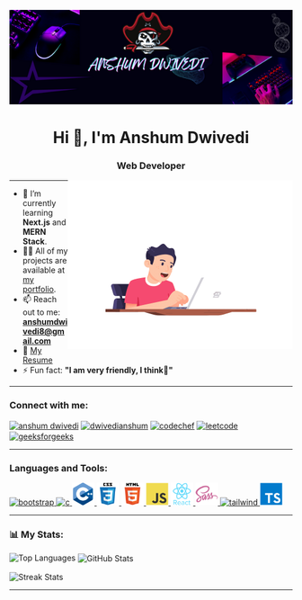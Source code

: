 ![Logo](https://github.com/anshum12345/anshum12345/blob/main/Anshum%20Dwivedi...png)

<h1 align="center">Hi 👋, I'm Anshum Dwivedi</h1>
<h3 align="center">Web Developer</h3>
<img align="right" alt="coding" width="400" src="https://github.com/anshum12345/anshum12345/blob/main/output-onlinegiftools.gif">

---

- 🌱 I’m currently learning **Next.js** and **MERN Stack**.
- 👨‍💻 All of my projects are available at [my portfolio](https://anshumdwivedi.vercel.app/).
- 📫 Reach out to me: **[anshumdwivedi8@gmail.com](mailto:anshumdwivedi8@gmail.com)**
- 📄 [My Resume](https://drive.google.com/file/d/1R8fnx6v9XrLdD9imZOGr-s_tXNlSD1tI/view?usp=drivesdk)
- ⚡ Fun fact: **"I am very friendly, I think🤝"**

---

<h3 align="left">Connect with me:</h3>
<p align="left">
  <a href="https://linkedin.com/in/anshum-dwivedi" target="blank"><img align="center" src="https://raw.githubusercontent.com/rahuldkjain/github-profile-readme-generator/master/src/images/icons/Social/linked-in-alt.svg" alt="anshum dwivedi" height="30" width="40" /></a>
  <a href="https://instagram.com/dwivedianshum" target="blank"><img align="center" src="https://raw.githubusercontent.com/rahuldkjain/github-profile-readme-generator/master/src/images/icons/Social/instagram.svg" alt="dwivedianshum" height="30" width="40" /></a>
  <a href="https://www.codechef.com/users/debugx_0811" target="blank"><img align="center" src="https://avatars.githubusercontent.com/u/11960354?v=4" alt="codechef" height="30" width="40" /></a>
  <a href="https://www.leetcode.com/xavier_2212" target="blank"><img align="center" src="https://raw.githubusercontent.com/rahuldkjain/github-profile-readme-generator/master/src/images/icons/Social/leet-code.svg" alt="leetcode" height="30" width="40" /></a>
  <a href="https://auth.geeksforgeeks.org/user/debugg08" target="blank"><img align="center" src="https://raw.githubusercontent.com/rahuldkjain/github-profile-readme-generator/master/src/images/icons/Social/geeks-for-geeks.svg" alt="geeksforgeeks" height="30" width="40" /></a>
</p>

---

<h3 align="left">Languages and Tools:</h3>
<p align="left">
  <a href="https://getbootstrap.com" target="_blank" rel="noreferrer"> <img src="https://www.svgrepo.com/show/353498/bootstrap.svg" alt="bootstrap" width="40" height="40"/> </a>
  <a href="https://www.cprogramming.com/" target="_blank" rel="noreferrer"> <img src="https://www.svgrepo.com/show/374171/vscode.svg" alt="c" width="40" height="40"/> </a>
  <a href="https://www.w3schools.com/cpp/" target="_blank" rel="noreferrer"> <img src="https://raw.githubusercontent.com/devicons/devicon/master/icons/cplusplus/cplusplus-original.svg" alt="cplusplus" width="40" height="40"/> </a>
  <a href="https://www.w3schools.com/css/" target="_blank" rel="noreferrer"> <img src="https://raw.githubusercontent.com/devicons/devicon/master/icons/css3/css3-original-wordmark.svg" alt="css3" width="40" height="40"/> </a>
  <a href="https://www.w3.org/html/" target="_blank" rel="noreferrer"> <img src="https://raw.githubusercontent.com/devicons/devicon/master/icons/html5/html5-original-wordmark.svg" alt="html5" width="40" height="40"/> </a>
  <a href="https://developer.mozilla.org/en-US/docs/Web/JavaScript" target="_blank" rel="noreferrer"> <img src="https://raw.githubusercontent.com/devicons/devicon/master/icons/javascript/javascript-original.svg" alt="javascript" width="40" height="40"/> </a>
  <a href="https://reactjs.org/" target="_blank" rel="noreferrer"> <img src="https://raw.githubusercontent.com/devicons/devicon/master/icons/react/react-original-wordmark.svg" alt="react" width="40" height="40"/> </a>
  <a href="https://sass-lang.com" target="_blank" rel="noreferrer"> <img src="https://raw.githubusercontent.com/devicons/devicon/master/icons/sass/sass-original.svg" alt="sass" width="40" height="40"/> </a>
  <a href="https://tailwindcss.com/" target="_blank" rel="noreferrer"> <img src="https://www.vectorlogo.zone/logos/tailwindcss/tailwindcss-icon.svg" alt="tailwind" width="40" height="40"/> </a>
  <a href="https://www.typescriptlang.org/" target="_blank" rel="noreferrer"> <img src="https://raw.githubusercontent.com/devicons/devicon/master/icons/typescript/typescript-original.svg" alt="typescript" width="40" height="40"/> </a>
</p>

---

<h3 align="left">📊 My Stats:</h3>
<p align="left">
  <img align="left" src="https://github-readme-stats.vercel.app/api/top-langs?username=anshum12345&show_icons=true&locale=en&layout=compact" alt="Top Languages" />
</p>

<p>&nbsp;<img align="center" src="https://github-readme-stats.vercel.app/api?username=anshum12345&show_icons=true&locale=en" alt="GitHub Stats" /></p>

<p><img align="center" src="https://github-readme-streak-stats.herokuapp.com/?user=anshum12345&" alt="Streak Stats" /></p>

---
